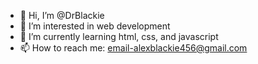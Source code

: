 - 👋 Hi, I’m @DrBlackie
- 👀 I’m interested in web development
- 🌱 I’m currently learning html, css, and javascript
- 📫 How to reach me: email-alexblackie456@gmail.com

<!---
DrBlackie/DrBlackie is a ✨ special ✨ repository because its `README.md` (this file) appears on your GitHub profile.
You can click the Preview link to take a look at your changes.
--->
